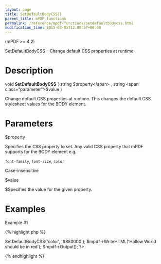 ```yaml
---
layout: page
title: SetDefaultBodyCSS()
parent_title: mPDF functions
permalink: /reference/mpdf-functions/setdefaultbodycss.html
modification_time: 2015-08-05T12:00:57+00:00
---
```


(mPDF >= 4.2)

SetDefaultBodyCSS – Change default CSS properties at runtime

# Description

void **SetDefaultBodyCSS** ( string <span class="parameter">$property</span> , string <span class="parameter">$value</span> )

Change default CSS properties at runtime. This changes the default CSS stylesheet values for the BODY element.

# Parameters

<span class="parameter">$property</span>

Specifies the CSS property to set. Any valid CSS property that mPDF supports for the BODY element e.g.

`font-family`, `font-size`, `color `

Case-insensitive

<span class="parameter">$value</span>

<span class="parameter">$</span>Specifies the value for the given property.

# Examples

Example #1

{% highlight php %}
<?php

$mpdf = new mPDF();

$mpdf->SetDefaultBodyCSS('color', '#880000');

$mpdf->WriteHTML('Hallow World should be in red');

$mpdf->Output();

?>
{% endhighlight %}

